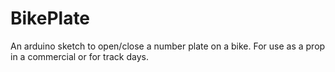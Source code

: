 BikePlate
=========

An arduino sketch to open/close a number plate on a bike. For use as a prop in a commercial or for track days.
